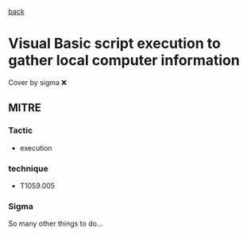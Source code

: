 [back](../index.md)
# Visual Basic script execution to gather local computer information
Cover by sigma :x: 

## MITRE
### Tactic
  - execution

### technique
  - T1059.005

### Sigma

 So many other things to do...